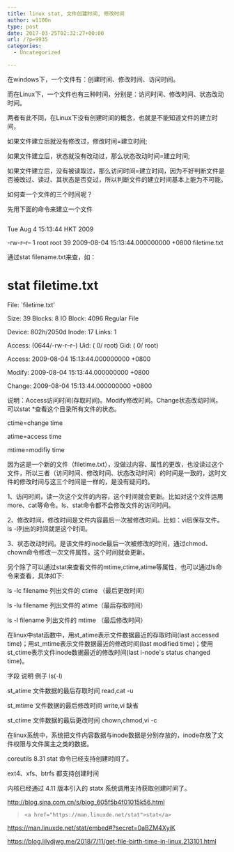 ```yaml
---
title: linux stat, 文件创建时间, 修改时间
author: w1100n
type: post
date: 2017-03-25T02:32:27+00:00
url: /?p=9935
categories:
  - Uncategorized

---
```

在windows下，一个文件有：创建时间、修改时间、访问时间。
  
而在Linux下，一个文件也有三种时间，分别是：访问时间、修改时间、状态改动时间。

两者有此不同，在Linux下没有创建时间的概念，也就是不能知道文件的建立时间，
  
如果文件建立后就没有修改过，修改时间=建立时间;
  
如果文件建立后，状态就没有改动过，那么状态改动时间=建立时间;
  
如果文件建立后，没有被读取过，那么访问时间=建立时间，因为不好判断文件是否被改过、读过、其状态是否变过，所以判断文件的建立时间基本上能为不可能。

如何查一个文件的三个时间呢？
  
先用下面的命令来建立一个文件

```bashdate && echo "this is file be used test time of file" >filetime.txt && ll --full-time filetime.txt
```

Tue Aug 4 15:13:44 HKT 2009
  
-rw-r–r– 1 root root 39 2009-08-04 15:13:44.000000000 +0800 filetime.txt

通过stat filename.txt来查，如：

# stat filetime.txt

File: \`filetime.txt'
  
Size: 39 Blocks: 8 IO Block: 4096 Regular File
  
Device: 802h/2050d Inode: 17 Links: 1
  
Access: (0644/-rw-r–r–) Uid: ( 0/ root) Gid: ( 0/ root)
  
Access: 2009-08-04 15:13:44.000000000 +0800
  
Modify: 2009-08-04 15:13:44.000000000 +0800
  
Change: 2009-08-04 15:13:44.000000000 +0800

说明：Access访问时间(存取时间)。Modify修改时间。Change状态改动时间。可以stat *查看这个目录所有文件的状态。
  
ctime=change time
  
atime=access time
  
mtime=modifiy time

因为这是一个新的文件（filetime.txt），没做过内容、属性的更改，也没读过这个文件，所以三者（访问时间、修改时间、状态改动时间）的时间是一致的，这时文件的修改时间与这三个时间是一样的，是没有疑问的。

1、访问时间，读一次这个文件的内容，这个时间就会更新。比如对这个文件运用 more、cat等命令。ls、stat命令都不会修改文件的访问时间。
  
2、修改时间，修改时间是文件内容最后一次被修改时间。比如：vi后保存文件。ls -l列出的时间就是这个时间。
  
3、状态改动时间。是该文件的inode最后一次被修改的时间，通过chmod、chown命令修改一次文件属性，这个时间就会更新。

另个除了可以通过stat来查看文件的mtime,ctime,atime等属性，也可以通过ls命令来查看，具体如下:
  
ls -lc filename 列出文件的 ctime （最后更改时间）
  
ls -lu filename 列出文件的 atime（最后存取时间）
  
ls -l filename 列出文件的 mtime （最后修改时间）

在linux中stat函数中，用st_atime表示文件数据最近的存取时间(last accessed time)；用st_mtime表示文件数据最近的修改时间(last modified time)；使用st_ctime表示文件inode数据最近的修改时间(last i-node's status changed time)。

字段 说明 例子 ls(-l)
  
st_atime 文件数据的最后存取时间 read,cat -u
  
st_mtime 文件数据的最后修改时间 write,vi 缺省
  
st_ctime 文件数据的最后更改时间 chown,chmod,vi -c

在linux系统中，系统把文件内容数据与inode数据是分别存放的，inode存放了文件权限与文件属主之类的数据。

coreutils 8.31 stat 命令已经支持创建时间了。
  
ext4、xfs、btrfs 都支持创建时间
  
内核已经通过 4.11 版本引入的 statx 系统调用支持获取创建时间了。
  
http://blog.sina.com.cn/s/blog_605f5b4f01015k56.html

<blockquote class="wp-embedded-content" data-secret="0aBZM4XyiK">
  
    <a href="https://man.linuxde.net/stat">stat</a>
  
</blockquote>

https://man.linuxde.net/stat/embed#?secret=0aBZM4XyiK
  
https://blog.lilydjwg.me/2018/7/11/get-file-birth-time-in-linux.213101.html